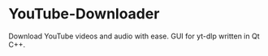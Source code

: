 # YouTube-Downloader
Download YouTube videos and audio with ease. GUI for yt-dlp written in Qt C++.
